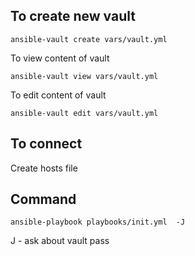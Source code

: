 ## To create new vault

```shell
ansible-vault create vars/vault.yml  
```

To view content of vault

```shell
ansible-vault view vars/vault.yml 
```

To edit content of vault

```shell
ansible-vault edit vars/vault.yml 
```

## To connect

Create hosts file

## Command

```shell
ansible-playbook playbooks/init.yml  -J 
```

J - ask about vault pass